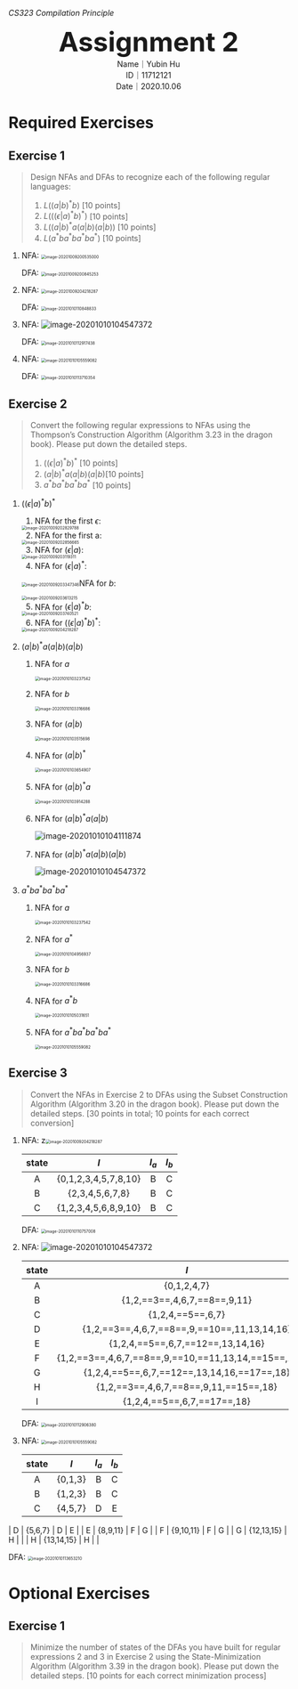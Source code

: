 *CS323 Compilation Principle*

<center><font size=72><b>Assignment 2</b></font></center>

<center>Name｜Yubin Hu</center>

<center>ID｜11712121</center>

<center>Date｜2020.10.06</center>

# Required Exercises

## Exercise 1

> Design NFAs and DFAs to recognize each of the following regular languages:
>
> 1. $L((a|b)^*b)$ [10 points]
> 2. $L(((\epsilon|a)^*b)^*)$ [10 points]
> 3. $L((a|b)^*a(a|b)(a|b))$ [10 points]
> 4. $L(a^*ba^*ba^*ba^*)$ [10 points]​

1. NFA:  <img src="11712121_assignment2.assets/image-20201009200535000.png" alt="image-20201009200535000" style="zoom:50%;" />

   DFA: <img src="11712121_assignment2.assets/image-20201009200845253.png" alt="image-20201009200845253" style="zoom:50%;" />
   
2. NFA:  <img src="11712121_assignment2.assets/image-20201009204218287.png" alt="image-20201009204218287" style="zoom:50%;" />

   DFA: <img src="11712121_assignment2.assets/image-20201010110848833.png" alt="image-20201010110848833" style="zoom:50%;" />
   
3. NFA:  ![image-20201010104547372](11712121_assignment2.assets/image-20201010104547372.png)

   DFA: <img src="11712121_assignment2.assets/image-20201010112917438.png" alt="image-20201010112917438" style="zoom:50%;" />
   
4. NFA:  <img src="11712121_assignment2.assets/image-20201010105559082.png" alt="image-20201010105559082" style="zoom:50%;" />

   DFA: <img src="11712121_assignment2.assets/image-20201010113710354.png" alt="image-20201010113710354" style="zoom:50%;" />





## Exercise 2

> Convert the following regular expressions to NFAs using the Thompson’s Construction Algorithm (Algorithm 3.23 in the dragon book). Please put down the detailed steps.
>
> 1. $((\epsilon|a)^*b)^*$ [10 points]
> 2. $(a|b)^*a(a|b)(a|b)$[10 points]
> 3. $a^*ba^*ba^*ba^*$ [10 points]

1. $((\epsilon|a)^*b)^*$

   1. NFA for the first $\epsilon$:

   <img src="11712121_assignment2.assets/image-20201009202829788.png" alt="image-20201009202829788" style="zoom:50%;" />

   2. NFA for the first a:

   <img src="11712121_assignment2.assets/image-20201009202856665.png" alt="image-20201009202856665" style="zoom:50%;" />

   3. NFA for $(\epsilon|a)$:

   <img src="11712121_assignment2.assets/image-20201009203119311.png" alt="image-20201009203119311" style="zoom:50%;" />

   4. NFA for $(\epsilon|a)^*$:

   <img src="11712121_assignment2.assets/image-20201009203347346.png" alt="image-20201009203347346" style="zoom:50%;" />NFA for $b$:

   <img src="11712121_assignment2.assets/image-20201009203613215.png" alt="image-20201009203613215" style="zoom:50%;" />

   5. NFA for $(\epsilon|a)^*b$:

   <img src="11712121_assignment2.assets/image-20201009203740521.png" alt="image-20201009203740521" style="zoom:50%;" />

   6. NFA for $((\epsilon|a)^*b)^*$:

   <img src="11712121_assignment2.assets/image-20201009204218287.png" alt="image-20201009204218287" style="zoom:50%;" />

   

2. $(a|b)^*a(a|b)(a|b)$

   1. NFA for $a$

      <img src="11712121_assignment2.assets/image-20201010103237542.png" alt="image-20201010103237542" style="zoom:50%;" />

   2. NFA for $b$

      <img src="11712121_assignment2.assets/image-20201010103316686.png" alt="image-20201010103316686" style="zoom:50%;" />

   3. NFA for $(a|b)$

      <img src="11712121_assignment2.assets/image-20201010103515698.png" alt="image-20201010103515698" style="zoom:50%;" />

   4. NFA for $(a|b)^*$

      <img src="11712121_assignment2.assets/image-20201010103654907.png" alt="image-20201010103654907" style="zoom:50%;" />

   5. NFA for $(a|b)^*a$

      <img src="11712121_assignment2.assets/image-20201010103914288.png" alt="image-20201010103914288" style="zoom:50%;" />

   6. NFA for $(a|b)^*a(a|b)$

      ![image-20201010104111874](11712121_assignment2.assets/image-20201010104111874.png)

   7. NFA for $(a|b)^*a(a|b)(a|b)$

      ![image-20201010104547372](11712121_assignment2.assets/image-20201010104547372.png)

3. $a^*ba^*ba^*ba^*$

   1. NFA for $a$

      <img src="11712121_assignment2.assets/image-20201010103237542.png" alt="image-20201010103237542" style="zoom:50%;" />

   2. NFA for $a^*$

      <img src="11712121_assignment2.assets/image-20201010104956937.png" alt="image-20201010104956937" style="zoom:50%;" />

   3. NFA for $b$

      <img src="11712121_assignment2.assets/image-20201010103316686.png" alt="image-20201010103316686" style="zoom:50%;" />

   4. NFA for $a^*b$

      <img src="11712121_assignment2.assets/image-20201010105031651.png" alt="image-20201010105031651" style="zoom:50%;" />

   5. NFA for $a^*ba^*ba^*ba^*$

      <img src="11712121_assignment2.assets/image-20201010105559082.png" alt="image-20201010105559082" style="zoom:50%;" />

## Exercise 3

> Convert the NFAs in Exercise 2 to DFAs using the Subset Construction Algorithm (Algorithm 3.20 in the dragon book). Please put down the detailed steps. [30 points in total; 10 points for each correct conversion]

1. NFA:  z<img src="11712121_assignment2.assets/image-20201009204218287.png" alt="image-20201009204218287" style="zoom:50%;" />

   | state |         $I$          | $I_a$ | $I_b$ |
   | :---: | :------------------: | :---: | :---: |
   |   A   | {0,1,2,3,4,5,7,8,10} |   B   |   C   |
   |   B   |   {2,3,4,5,6,7,8}    |   B   |   C   |
   |   C   | {1,2,3,4,5,6,8,9,10} |   B   |   C   |

   DFA: <img src="11712121_assignment2.assets/image-20201010110757008.png" alt="image-20201010110757008" style="zoom:50%;" />

2. NFA:  ![image-20201010104547372](11712121_assignment2.assets/image-20201010104547372.png)

   | state |                          $I$                           | $I_a$ | $I_b$ |
   | :---: | :----------------------------------------------------: | :---: | :---: |
   |   A   |                      {0,1,2,4,7}                       |   B   |   C   |
   |   B   |              {1,2,==3==,4,6,7,==8==,9,11}              |   D   |   E   |
   |   C   |                   {1,2,4,==5==,6,7}                    |   B   |   C   |
   |   D   |      {1,2,==3==,4,6,7,==8==,9,==10==,11,13,14,16}      |   F   |   G   |
   |   E   |           {1,2,4,==5==,6,7,==12==,13,14,16}            |   H   |   I   |
   |   F   | {1,2,==3==,4,6,7,==8==,9,==10,==11,13,14,==15==,16,18} |   F   |   G   |
   |   G   |      {1,2,4,==5==,6,7,==12==,13,14,16,==17==,18}       |   H   |   I   |
   |   H   |         {1,2,==3==,4,6,7,==8==,9,11,==15==,18}         |   D   |   E   |
   |   I   |              {1,2,4,==5==,6,7,==17==,18}               |   B   |   C   |

   DFA: <img src="11712121_assignment2.assets/image-20201010112906380.png" alt="image-20201010112906380" style="zoom:50%;" />

3. NFA:  <img src="11712121_assignment2.assets/image-20201010105559082.png" alt="image-20201010105559082" style="zoom:50%;" />

   | state |    $I$     | $I_a$ | $I_b$ |
   | :---: | :--------: | :---: | :---: |
   |   A   |  {0,1,3}   |   B   |   C   |
   |   B   |  {1,2,3}   |   B   |   C   |
   |   C   |  {4,5,7}   |   D   |   E   |
|   D   |  {5,6,7}   |   D   |   E   |
   |   E   |  {8,9,11}  |   F   |   G   |
   |   F   | {9,10,11}  |   F   |   G   |
   |   G   | {12,13,15} |   H   |       |
   |   H   | {13,14,15} |   H   |       |
   
   DFA: <img src="11712121_assignment2.assets/image-20201010113653210.png" alt="image-20201010113653210" style="zoom:50%;" />



# Optional Exercises

## Exercise 1

> Minimize the number of states of the DFAs you have built for regular expressions 2 and 3 in Exercise 2 using the State-Minimization Algorithm (Algorithm 3.39 in the dragon book). Please put down the detailed steps. [10 points for each correct minimization process]

